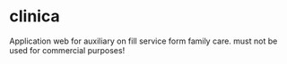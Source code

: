 # clinica
Application web for auxiliary on fill service form family care.
must not be used for commercial purposes!